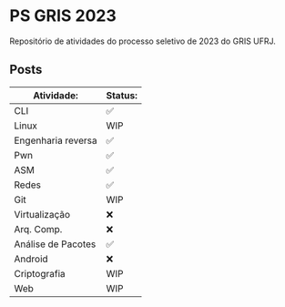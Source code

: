 # **PS GRIS 2023**

Repositório de atividades do processo seletivo de 2023 do GRIS UFRJ.

## Posts

| **Atividade:**     | **Status:** |
| ------------------ | ----------- |
| CLI                | ✅          |
| Linux              | WIP         |
| Engenharia reversa | ✅          |
| Pwn                | ✅          |
| ASM                | ✅          |
| Redes              | ✅          |
| Git                | WIP         |
| Virtualização      | ❌          |
| Arq. Comp.         | ❌          |
| Análise de Pacotes | ✅          |
| Android            | ❌          |
| Criptografia       | WIP         |
| Web                | WIP         |
